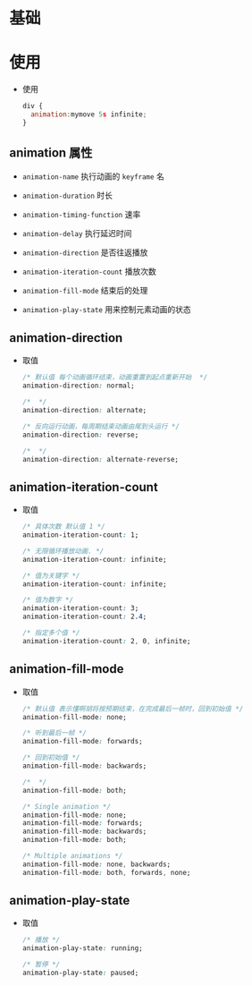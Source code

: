 # 基础

# 使用

- 使用

    ```js
    div {
      animation:mymove 5s infinite;
    }
    ```

## animation 属性

- `animation-name` 执行动画的 `keyframe` 名

- `animation-duration` 时长

- `animation-timing-function` 速率

- `animation-delay` 执行延迟时间

- `animation-direction` 是否往返播放

- `animation-iteration-count`  播放次数

- `animation-fill-mode` 结束后的处理

- `animation-play-state` 用来控制元素动画的状态

## animation-direction

- 取值

    ```css
    /* 默认值 每个动画循环结束，动画重置到起点重新开始  */
    animation-direction: normal;

    /*  */
    animation-direction: alternate;

    /* 反向运行动画，每周期结束动画由尾到头运行 */
    animation-direction: reverse;

    /*  */
    animation-direction: alternate-reverse;
    ```

## animation-iteration-count

- 取值

    ```css
    /* 具体次数 默认值 1 */
    animation-iteration-count: 1;

    /* 无限循环播放动画. */
    animation-iteration-count: infinite;
    ```

    ```css
    /* 值为关键字 */
    animation-iteration-count: infinite;

    /* 值为数字 */
    animation-iteration-count: 3;
    animation-iteration-count: 2.4;

    /* 指定多个值 */
    animation-iteration-count: 2, 0, infinite;
    ```

## animation-fill-mode

- 取值

    ```css
    /* 默认值 表示懂啊胡将按预期结束，在完成最后一帧时，回到初始值 */
    animation-fill-mode: none;

    /* 听到最后一帧 */
    animation-fill-mode: forwards;

    /* 回到初始值 */
    animation-fill-mode: backwards;

    /*  */
    animation-fill-mode: both;
    ```

    ```css
    /* Single animation */
    animation-fill-mode: none;
    animation-fill-mode: forwards;
    animation-fill-mode: backwards;
    animation-fill-mode: both;

    /* Multiple animations */
    animation-fill-mode: none, backwards;
    animation-fill-mode: both, forwards, none;
    ```

## animation-play-state

- 取值

    ```css
    /* 播放 */
    animation-play-state: running;

    /* 暂停 */
    animation-play-state: paused;
    ```
